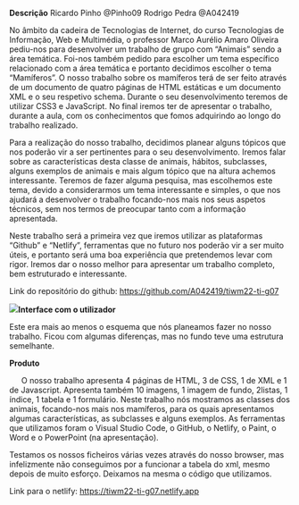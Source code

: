 ﻿**Descrição**
Ricardo Pinho @Pinho09
Rodrigo Pedra @A042419

No âmbito da cadeira de Tecnologias de Internet, do curso Tecnologias de Informação, Web e Multimédia, o professor Marco Aurélio Amaro Oliveira pediu-nos para desenvolver um trabalho de grupo com “Animais” sendo a área temática. Foi-nos também pedido para escolher um tema específico relacionado com a área temática e portanto decidimos escolher o tema “Mamíferos”. O nosso trabalho sobre os mamíferos terá de ser feito através de um documento de quatro páginas de HTML estáticas e um documento XML e o seu respetivo schema. Durante o seu desenvolvimento teremos de utilizar CSS3 e JavaScript. No final iremos ter de apresentar o trabalho, durante a aula, com os conhecimentos que fomos adquirindo ao longo do trabalho realizado. 

Para a realização do nosso trabalho, decidimos planear alguns tópicos que nos poderão vir a ser pertinentes para o seu desenvolvimento. Iremos falar sobre as características desta classe de animais, hábitos, subclasses, alguns exemplos de animais e mais algum tópico que na altura achemos interessante. Teremos de fazer alguma pesquisa, mas escolhemos este tema, devido a considerarmos um tema interessante e simples, o que nos ajudará a desenvolver o trabalho focando-nos mais nos seus aspetos técnicos, sem nos termos de preocupar tanto com a informação apresentada. 

Neste trabalho será a primeira vez que iremos utilizar as plataformas “Github” e “Netlify”, ferramentas que no futuro nos poderão vir a ser muito úteis, e portanto será uma boa experiência que pretendemos levar com rigor. Iremos dar o nosso melhor para apresentar um trabalho completo, bem estruturado e interessante. 

Link do repositório do github: <https://github.com/A042419/tiwm22-ti-g07>


![](Aspose.Words.edfae10e-adc9-4d9e-a3db-d95c2acb6bea.001.png)**Interface com o utilizador**







Este era mais ao menos o esquema que nós planeamos fazer no nosso trabalho. Ficou com algumas diferenças, mas no fundo teve uma estrutura semelhante.



**Produto**

`	`O nosso trabalho apresenta 4 páginas de HTML, 3 de CSS, 1 de XML e 1 de Javascript. Apresenta também 10 imagens, 1 imagem de fundo, 2listas, 1 índice, 1 tabela e 1 formulário. Neste trabalho nós mostramos as classes dos animais, focando-nos mais nos mamíferos, para os quais apresentamos algumas características, as subclasses e alguns exemplos. As ferramentas que utilizamos foram o Visual Studio Code, o GitHub, o Netlify, o Paint, o Word e o PowerPoint (na apresentação). 

Testamos os nossos ficheiros várias vezes através do nosso browser, mas infelizmente não conseguimos por a funcionar a tabela do xml, mesmo depois de muito esforço. Deixamos na mesma o código que utilizamos.

Link para o netlify: https://tiwm22-ti-g07.netlify.app





